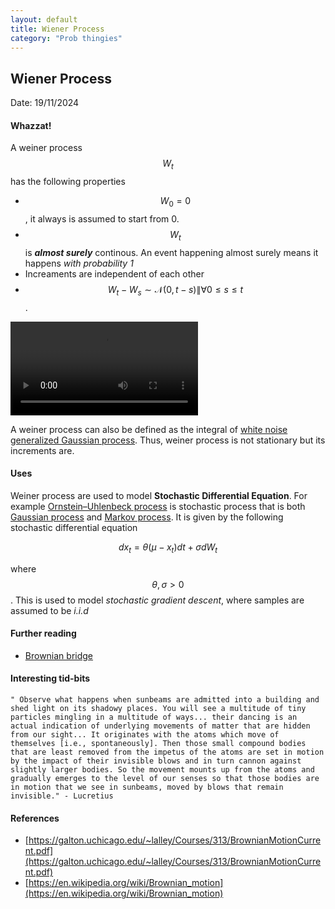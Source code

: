 ```yaml
---
layout: default
title: Wiener Process
category: "Prob thingies"
---
```

## Wiener Process

Date: 19/11/2024

#### Whazzat!

A weiner process $$ W_t $$ has the following properties 
 - $$ W_0 = 0 $$, it always is assumed to start from 0. 
 - $$ W_t $$ is ***almost surely*** continous. An event happening almost surely means it happens _with probability 1_
 - Increaments are independent of each other
 - $$ W_t - W_s \sim \mathcal{N}(0, t-s) \| \forall 0 \leq s \leq t  $$. 
  

<video controls>
  <source src="https://upload.wikimedia.org/wikipedia/commons/transcoded/a/a9/2D_Random_Walk_400x400.ogv/2D_Random_Walk_400x400.ogv.360p.vp9.webm" type="video/webm">
  Your browser does not support the video tag.
</video>

A weiner process can also be defined as the integral of [white noise generalized Gaussian process](https://en.wikipedia.org/wiki/White_noise#Continuous-time_white_noise). Thus, weiner process is not stationary but its increments are. 

#### Uses

Weiner process are used to model **Stochastic Differential Equation**. For example [Ornstein–Uhlenbeck process](https://en.wikipedia.org/wiki/Ornstein%E2%80%93Uhlenbeck_process) is stochastic process that is both [Gaussian process](/notes/gaussian-process.html) and [Markov process](/notes/markov-process.html). It is given by the following stochastic differential equation

$$
dx_t = \theta(\mu - x_t) dt + \sigma dW_t
$$

where $$ \theta ,\sigma \gt 0 $$. This is used to model *stochastic gradient descent*, where samples are assumed to be *i.i.d*

#### Further reading
- [Brownian bridge](https://en.wikipedia.org/wiki/Brownian_bridge)

#### Interesting tid-bits

    " Observe what happens when sunbeams are admitted into a building and shed light on its shadowy places. You will see a multitude of tiny particles mingling in a multitude of ways... their dancing is an actual indication of underlying movements of matter that are hidden from our sight... It originates with the atoms which move of themselves [i.e., spontaneously]. Then those small compound bodies that are least removed from the impetus of the atoms are set in motion by the impact of their invisible blows and in turn cannon against slightly larger bodies. So the movement mounts up from the atoms and gradually emerges to the level of our senses so that those bodies are in motion that we see in sunbeams, moved by blows that remain invisible." - Lucretius 



#### References
- [https://galton.uchicago.edu/~lalley/Courses/313/BrownianMotionCurrent.pdf](https://galton.uchicago.edu/~lalley/Courses/313/BrownianMotionCurrent.pdf)
- [https://en.wikipedia.org/wiki/Brownian_motion](https://en.wikipedia.org/wiki/Brownian_motion)